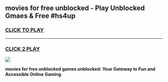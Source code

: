 
## movies for free unblocked - Play Unblocked Gmaes & Free #hs4up
<h3>
<a href="https://news.freeplayer.one?title=movies_for_free_unblocked&ref=24F">CLICK TO PLAY</a></h3>
<hr>

<h3>
<a href="https://news.freeplayer.one?title=movies_for_free_unblocked&ref=24F">CLICK 2 PLAY</a>
  
</h3>

<a href="https://news.freeplayer.one?title=movies_for_free_unblocked&ref=24F/"><img src="https://clearcache.store/games.png"></a>


**movies for free unblocked games unblocked: Your Gateway to Fun and Accessible Online Gaming**
